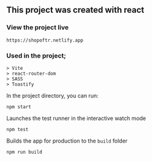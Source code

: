 ## This project was created with react

### View the project live
```
https://shopoftr.netlify.app
```

### Used in the project;

```
> Vite
> react-router-dom
> SASS
> Toastify
```

In the project directory, you can run:

```
npm start
```

Launches the test runner in the interactive watch mode

```
npm test
```

Builds the app for production to the `build` folder

```
npm run build
```
